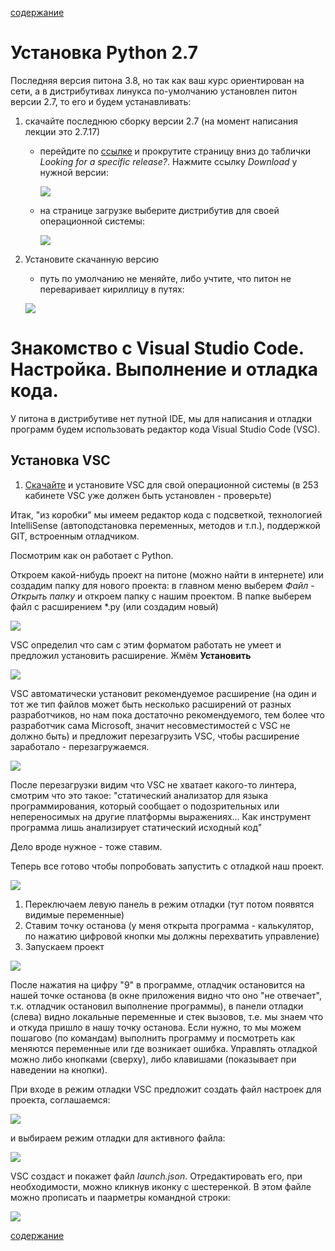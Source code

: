 [содержание](/readme.md)  

# Установка Python 2.7

Последняя версия питона 3.8, но так как ваш курс ориентирован на сети, а в дистрибутивах линукса по-умолчанию установлен питон версии 2.7, то его и будем устанавливать:

1. скачайте последнюю сборку версии 2.7 (на момент написания лекции это 2.7.17)

    * перейдите по [ссылке](https://www.python.org/downloads/) и прокрутите страницу вниз до таблички *Looking for a specific release?*. Нажмите ссылку *Download* у нужной версии:

      ![](/img/python_download.png)

    * на странице загрузке выберите дистрибутив для своей операционной системы:

      ![](/img/python_download2.png)

2. Установите скачанную версию

    * путь по умолчанию не меняйте, либо учтите, что питон не переваривает кириллицу в путях:

    ![](/img/python_install1.png)


# Знакомство с Visual Studio Code. Настройка. Выполнение и отладка кода.

У питона в дистрибутиве нет путной IDE, мы для написания и отладки программ будем использовать редактор кода Visual Studio Code (VSC).

## Установка VSC

1. [Скачайте](https://code.visualstudio.com/download) и установите VSC для свой операционной системы (в 253 кабинете VSC уже должен быть установлен - проверьте)

Итак, "из коробки" мы имеем редактор кода с подсветкой, технологией IntelliSense (автоподстановка переменных, методов и т.п.), поддержкой GIT, встроенным отладчиком.

Посмотрим как он работает с Python.

Откроем какой-нибудь проект на питоне (можно найти в интернете) или создадим папку для нового проекта: в главном меню выберем *Файл* - *Открыть папку* и откроем папку с нашим проектом. В папке выберем файл с расширением *.py (или создадим новый)

![](/img/t2l1p2.png)

VSC определил что сам с этим форматом работать не умеет и предложил установить расширение. Жмём **Установить**

![](/img/t2l1p3.png)

VSC автоматически установит рекомендуемое расширение (на один и тот же тип файлов может быть несколько расширений от разных разработчиков, но нам пока достаточно рекомендуемого, тем более что разработчик сама Microsoft, значит несовместимостей с VSC не должно быть) и предложит перезагрузить VSC, чтобы расширение заработало - перезагружаемся.

![](/img/t2l1p4.png)

После перезагрузки видим что VSC не хватает какого-то линтера, смотрим что это такое: "статический анализатор для языка программирования, который сообщает о подозрительных или непереносимых на другие платформы выражениях... Как инструмент программа лишь анализирует статический исходный код"

Дело вроде нужное - тоже ставим.

Теперь все готово чтобы попробовать запустить с отладкой наш проект.

![](/img/t2l1p5.png)

1. Переключаем левую панель в режим отладки (тут потом появятся видимые переменные)
2. Ставим точку останова (у меня открыта программа - калькулятор, по нажатию цифровой кнопки мы должны перехватить управление)
3. Запускаем проект

![](/img/t2l1p6.png)

После нажатия на цифру "9" в программе, отладчик остановится на нашей точке останова (в окне приложения видно что оно "не отвечает", т.к. отладчик остановил выполнение программы), в панели отладки (слева) видно локальные переменные и стек вызовов, т.е. мы знаем что и откуда пришло в нашу точку останова. Если нужно, то мы можем пошагово (по командам) выполнить программу и посмотреть как меняются переменные или где возникает ошибка. Управлять отладкой можно либо кнопками (сверху), либо клавишами (показывает при наведении на кнопки).

При входе в режим отладки VSC предложит создать файл настроек для проекта, соглашаемся:

![](/img/python_debug1.png)

и выбираем режим отладки для активного файла:

![](/img/python_debug2.png)

VSC создаст и покажет файл *launch.json*. Отредактировать его, при необходимости, можно кликнув иконку с шестеренкой. В этом файле можно прописать и паарметры командной строки:

![](/img/python_debug3.png)

[содержание](/readme.md)  
